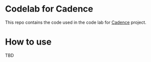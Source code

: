# Codelab for Cadence
This repo contains the code used in the code lab for [Cadence](https://github.com/uber/cadence) project.

# How to use
TBD
